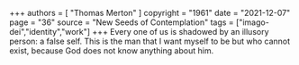 +++
authors = [
  "Thomas Merton"
]
copyright = "1961"
date = "2021-12-07"
page = "36"
source = "New Seeds of Contemplation"
tags = ["imago-dei","identity","work"]
+++
Every one of us is shadowed by an illusory person: a false self. This is the man that I want myself to be but who cannot exist, because God does not know anything about him.
